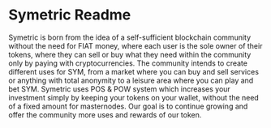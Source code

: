 # Symetric Readme


Symetric is born from the idea of a self-sufficient blockchain community without the need for FIAT money, where each user is the sole owner of their tokens, where they can sell or buy what they need within the community only by paying with cryptocurrencies. The community intends to create different uses for SYM, from a market where you can buy and sell services or anything with total anonymity to a leisure area where you can play and bet SYM.
Symetric uses POS & POW system which increases your investment simply by keeping your tokens on your wallet, without the need of a fixed amount for masternodes.
Our goal is to continue growing and offer the community more uses and rewards of our token.
